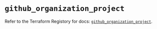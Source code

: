 # `github_organization_project`

Refer to the Terraform Registory for docs: [`github_organization_project`](https://registry.terraform.io/providers/integrations/github/5.33.0/docs/resources/organization_project).
